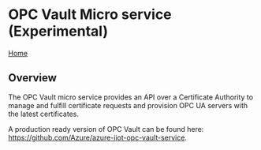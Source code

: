 # OPC Vault Micro service (Experimental)

[Home](readme.md)

## Overview

The OPC Vault micro service provides an API over a Certificate Authority to manage and fulfill certificate requests and provision OPC UA servers with the latest certificates.

A production ready version of OPC Vault can be found here:  https://github.com/Azure/azure-iiot-opc-vault-service. 